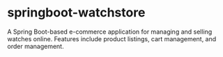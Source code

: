 # springboot-watchstore
A Spring Boot-based e-commerce application for managing and selling watches online. Features include product listings, cart management, and order management.
